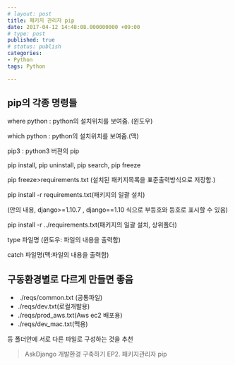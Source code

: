 ```yaml
---
# layout: post
title: 패키지 관리자 pip
date: 2017-04-12 14:48:08.000000000 +09:00
# type: post
published: true
# status: publish
categories:
- Python
tags: Python

---
```

<h2>pip의 각종 명령들</h2>
<p>where python : python의 설치위치를 보여줌. (윈도우)</p>
<p>which python : python의 설치위치를 보여줌.(맥)</p>
<p>pip3 : python3 버젼의 pip</p>
<p>pip install, pip uninstall, pip search, pip freeze</p>
<p>pip freeze&gt;requirements.txt (설치된 패키지목록을 표준출력방식으로 저장함.)</p>
<p>pip install -r requirements.txt(패키지의 일괄 설치)</p>
<p>(안의 내용, django&gt;=1.10.7 , django==1.10 식으로 부등호와 등호로 표시할 수 있음)</p>
<p>pip install -r ../requirements.txt(패키지의 일괄 설치, 상위폴더)</p>
<p>type 파일명 (윈도우: 파일의 내용을 출력함)</p>
<p>catch 파일명(맥:파일의 내용을 출력함)</p>
<h2>구동환경별로 다르게 만들면 좋음</h2>
<ul>
<li> ./reqs/common.txt (공통파일)</li>
<li>./reqs/dev.txt(로컬개발용)</li>
<li>./reqs/prod_aws.txt(Aws ec2 배포용)</li>
<li>./reqs/dev_mac.txt(맥용)</li>
</ul>
<p>등 폴더안에 서로 다른 파일로 구성하는 것을 추천</p>
<blockquote><p>AskDjango 개발환경 구축하기 EP2. 패키지관리자 pip</p></blockquote>
